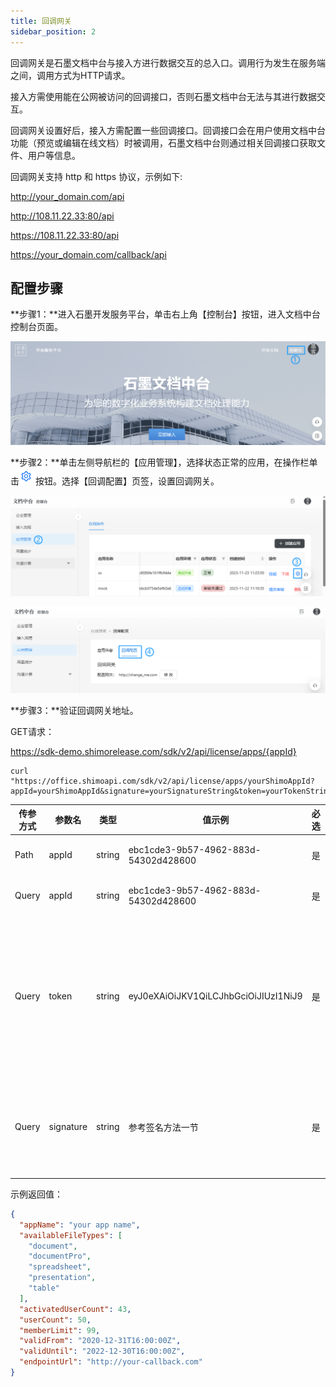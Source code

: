 ```yaml
---
title: 回调网关
sidebar_position: 2
---
```


回调网关是石墨文档中台与接入方进行数据交互的总入口。调用行为发生在服务端之间，调用方式为HTTP请求。

接入方需使用能在公网被访问的回调接口，否则石墨文档中台无法与其进行数据交互。

回调网关设置好后，接入方需配置一些回调接口。回调接口会在用户使用文档中台功能（预览或编辑在线文档）时被调用，石墨文档中台则通过相关回调接口获取文件、用户等信息。

回调网关支持 http 和 https 协议，示例如下:

http://your_domain.com/api

http://108.11.22.33:80/api

https://108.11.22.33:80/api

https://your_domain.com/callback/api

## 配置步骤

**步骤1：**进入石墨开发服务平台，单击右上角【控制台】按钮，进入文档中台控制台页面。

![gateway1](./../image/gateway1.png)

**步骤2：**单击左侧导航栏的【应用管理】，选择状态正常的应用，在操作栏单击![setting](./../image/setting.png)按钮。选择【回调配置】页签，设置回调网关。



![gateway2](./../image/gateway2.png)

![gateway3](./../image/gateway3.png)

**步骤3：**验证回调网关地址。

GET请求：

https://sdk-demo.shimorelease.com/sdk/v2/api/license/apps/{appId}

```
curl "https://office.shimoapi.com/sdk/v2/api/license/apps/yourShimoAppId?appId=yourShimoAppId&signature=yourSignatureString&token=yourTokenString"
```

| 传参方式 | 参数名    | 类型   | 值示例                               | 必选 | 说明                                                         |
| -------- | --------- | ------ | ------------------------------------ | ---- | ------------------------------------------------------------ |
| Path     | appId     | string | ebc1cde3-9b57-4962-883d-54302d428600 | 是   | 接入方从石墨获取的 AppId                                     |
| Query    | appId     | string | ebc1cde3-9b57-4962-883d-54302d428600 | 是   | 接入方从石墨获取的 AppId                                     |
| Query    | token     | string | eyJ0eXAiOiJKV1QiLCJhbGciOiJIUzI1NiJ9 | 是   | 接入方提供的 token ，在石墨请求接入服务商的接口时，会放到 HTTP Headers X-Shimo-Token 中作为值进行传递 |
| Query    | signature | string | 参考签名方法一节                     | 是   | 接入方，使用从石墨获取的 AppId 、AppSecret 根据签名方法生成的字符串 |

示例返回值：

```json
{
  "appName": "your app name",
  "availableFileTypes": [
    "document",
    "documentPro",
    "spreadsheet",
    "presentation",
    "table"
  ],
  "activatedUserCount": 43,
  "userCount": 50,
  "memberLimit": 99,
  "validFrom": "2020-12-31T16:00:00Z",
  "validUntil": "2022-12-30T16:00:00Z",
  "endpointUrl": "http://your-callback.com"
}
```

